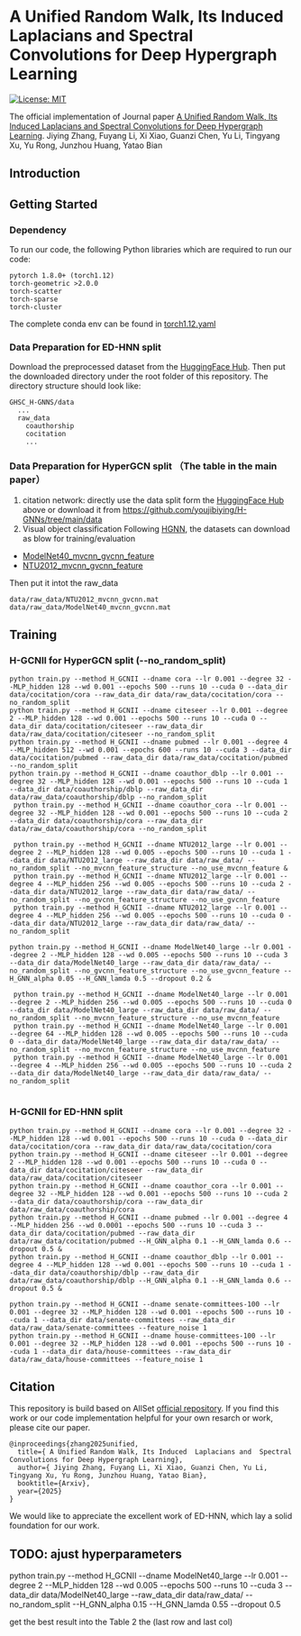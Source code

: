 # A Unified Random Walk, Its Induced  Laplacians and  Spectral Convolutions for Deep Hypergraph Learning

[![License: MIT](https://img.shields.io/badge/License-MIT-green.svg)](https://opensource.org/licenses/MIT)

The official implementation of Journal paper [A Unified Random Walk, Its Induced  Laplacians and  Spectral Convolutions for Deep Hypergraph Learning](https://youjibiying.github.io/files/TPAMI-Under_review_A_Unified_Random_Walk.pdf).
Jiying Zhang, Fuyang Li, Xi Xiao, Guanzi Chen, Yu Li, Tingyang Xu, Yu Rong, Junzhou Huang, Yatao Bian

## Introduction

<!-- 
![](figures/.png) -->

## Getting Started

### Dependency

To run our code, the following Python libraries which are required to run our code:

```
pytorch 1.8.0+ (torch1.12)
torch-geometric >2.0.0
torch-scatter
torch-sparse
torch-cluster
```
The complete conda env can be found in [torch1.12.yaml](./torch1.12.yaml)

### Data Preparation for ED-HNN split

Download the preprocessed dataset from the [HuggingFace Hub](https://huggingface.co/datasets/peihaowang/edgnn-hypergraph-dataset).
Then put the downloaded directory under the root folder of this repository. The directory structure should look like:
```
GHSC_H-GNNS/data
  ...
  raw_data
    coauthorship
    cocitation
    ...
```

### Data Preparation for HyperGCN split （The table in the main paper）
1. citation network:
directly use the data split form the [HuggingFace Hub](https://huggingface.co/datasets/peihaowang/edgnn-hypergraph-dataset) above
or download it from https://github.com/youjibiying/H-GNNs/tree/main/data
2. Visual object classification
Following [HGNN](http://gaoyue.org/paper/HGNN.pdf), the datasets can download as blow for training/evaluation 
- [ModelNet40_mvcnn_gvcnn_feature](https://drive.google.com/file/d/1euw3bygLzRQm_dYj1FoRduXvsRRUG2Gr/view?usp=sharing)
- [NTU2012_mvcnn_gvcnn_feature](https://drive.google.com/file/d/1Vx4K15bW3__JPRV0KUoDWtQX8sB-vbO5/view?usp=sharing)

Then put it intot the raw_data
```
data/raw_data/NTU2012_mvcnn_gvcnn.mat
data/raw_data/ModelNet40_mvcnn_gvcnn.mat
```
## Training



###   H-GCNII for HyperGCN split (--no_random_split)

```
python train.py --method H_GCNII --dname cora --lr 0.001 --degree 32 --MLP_hidden 128 --wd 0.001 --epochs 500 --runs 10 --cuda 0 --data_dir data/cocitation/cora --raw_data_dir data/raw_data/cocitation/cora --no_random_split
python train.py --method H_GCNII --dname citeseer --lr 0.001 --degree 2 --MLP_hidden 128 --wd 0.001 --epochs 500 --runs 10 --cuda 0 --data_dir data/cocitation/citeseer --raw_data_dir data/raw_data/cocitation/citeseer --no_random_split
python train.py --method H_GCNII --dname pubmed --lr 0.001 --degree 4 --MLP_hidden 512 --wd 0.001 --epochs 600 --runs 10 --cuda 3 --data_dir data/cocitation/pubmed --raw_data_dir data/raw_data/cocitation/pubmed --no_random_split
python train.py --method H_GCNII --dname coauthor_dblp --lr 0.001 --degree 32 --MLP_hidden 128 --wd 0.001 --epochs 500 --runs 10 --cuda 1 --data_dir data/coauthorship/dblp --raw_data_dir data/raw_data/coauthorship/dblp --no_random_split
 python train.py --method H_GCNII --dname coauthor_cora --lr 0.001 --degree 32 --MLP_hidden 128 --wd 0.001 --epochs 500 --runs 10 --cuda 2 --data_dir data/coauthorship/cora --raw_data_dir data/raw_data/coauthorship/cora --no_random_split
```


```
 python train.py --method H_GCNII --dname NTU2012_large --lr 0.001 --degree 2 --MLP_hidden 128 --wd 0.005 --epochs 500 --runs 10 --cuda 1 --data_dir data/NTU2012_large --raw_data_dir data/raw_data/ --no_random_split --no_mvcnn_feature_structure --no_use_mvcnn_feature &
 python train.py --method H_GCNII --dname NTU2012_large --lr 0.001 --degree 4 --MLP_hidden 256 --wd 0.005 --epochs 500 --runs 10 --cuda 2 --data_dir data/NTU2012_large --raw_data_dir data/raw_data/ --no_random_split --no_gvcnn_feature_structure --no_use_gvcnn_feature
 python train.py --method H_GCNII --dname NTU2012_large --lr 0.001 --degree 4 --MLP_hidden 256 --wd 0.005 --epochs 500 --runs 10 --cuda 0 --data_dir data/NTU2012_large --raw_data_dir data/raw_data/ --no_random_split

python train.py --method H_GCNII --dname ModelNet40_large --lr 0.001 --degree 2 --MLP_hidden 128 --wd 0.005 --epochs 500 --runs 10 --cuda 3  --data_dir data/ModelNet40_large --raw_data_dir data/raw_data/ --no_random_split --no_gvcnn_feature_structure --no_use_gvcnn_feature --H_GNN_alpha 0.05 --H_GNN_lamda 0.5 --dropout 0.2 & 

 python train.py --method H_GCNII --dname ModelNet40_large --lr 0.001 --degree 2 --MLP_hidden 256 --wd 0.005 --epochs 500 --runs 10 --cuda 0 --data_dir data/ModelNet40_large --raw_data_dir data/raw_data/ --no_random_split --no_mvcnn_feature_structure --no_use_mvcnn_feature
 python train.py --method H_GCNII --dname ModelNet40_large --lr 0.001 --degree 64 --MLP_hidden 128 --wd 0.005 --epochs 500 --runs 10 --cuda 0 --data_dir data/ModelNet40_large --raw_data_dir data/raw_data/ --no_random_split --no_mvcnn_feature_structure --no_use_mvcnn_feature
 python train.py --method H_GCNII --dname ModelNet40_large --lr 0.001 --degree 4 --MLP_hidden 256 --wd 0.005 --epochs 500 --runs 10 --cuda 2 --data_dir data/ModelNet40_large --raw_data_dir data/raw_data/ --no_random_split
 
 ```
 
### H-GCNII for ED-HNN split

```
python train.py --method H_GCNII --dname cora --lr 0.001 --degree 32 --MLP_hidden 128 --wd 0.001 --epochs 500 --runs 10 --cuda 0 --data_dir data/cocitation/cora --raw_data_dir data/raw_data/cocitation/cora
python train.py --method H_GCNII --dname citeseer --lr 0.001 --degree 2 --MLP_hidden 128 --wd 0.001 --epochs 500 --runs 10 --cuda 0 --data_dir data/cocitation/citeseer --raw_data_dir data/raw_data/cocitation/citeseer
python train.py --method H_GCNII --dname coauthor_cora --lr 0.001 --degree 32 --MLP_hidden 128 --wd 0.001 --epochs 500 --runs 10 --cuda 2 --data_dir data/coauthorship/cora --raw_data_dir data/raw_data/coauthorship/cora
python train.py --method H_GCNII --dname pubmed --lr 0.001 --degree 4 --MLP_hidden 256 --wd 0.0001 --epochs 500 --runs 10 --cuda 3 --data_dir data/cocitation/pubmed --raw_data_dir data/raw_data/cocitation/pubmed --H_GNN_alpha 0.1 --H_GNN_lamda 0.6 --dropout 0.5 &
python train.py --method H_GCNII --dname coauthor_dblp --lr 0.001 --degree 4 --MLP_hidden 128 --wd 0.001 --epochs 500 --runs 10 --cuda 1 --data_dir data/coauthorship/dblp --raw_data_dir data/raw_data/coauthorship/dblp --H_GNN_alpha 0.1 --H_GNN_lamda 0.6 --dropout 0.5 &

python train.py --method H_GCNII --dname senate-committees-100 --lr 0.001 --degree 32 --MLP_hidden 128 --wd 0.001 --epochs 500 --runs 10 --cuda 1 --data_dir data/senate-committees --raw_data_dir data/raw_data/senate-committees --feature_noise 1
python train.py --method H_GCNII --dname house-committees-100 --lr 0.001 --degree 32 --MLP_hidden 128 --wd 0.001 --epochs 500 --runs 10 --cuda 1 --data_dir data/house-committees --raw_data_dir data/raw_data/house-committees --feature_noise 1
```
 



## Citation

This repository is build based on AllSet [official repository](https://github.com/jianhao2016/AllSet).
If you find this work or our code implementation helpful for your own resarch or work, please cite our paper.
```
@inproceedings{zhang2025unified,
  title={ A Unified Random Walk, Its Induced  Laplacians and  Spectral Convolutions for Deep Hypergraph Learning},
  author={ Jiying Zhang, Fuyang Li, Xi Xiao, Guanzi Chen, Yu Li, Tingyang Xu, Yu Rong, Junzhou Huang, Yatao Bian},
  booktitle={Arxiv},
  year={2025}
}
```
We would like to appreciate the excellent work of ED-HNN, which lay a solid foundation for our work.

## TODO: ajust hyperparameters
python train.py --method H_GCNII --dname ModelNet40_large --lr 0.001 --degree 2 --MLP_hidden 128 --wd 0.005 --epochs 500 --runs 10 --cuda 3  --data_dir data/ModelNet40_large --raw_data_dir data/raw_data/ --no_random_split  --H_GNN_alpha 0.15 --H_GNN_lamda 0.55 --dropout 0.5 

get the best result into the Table 2 the (last row and last col)
